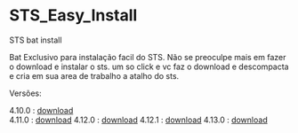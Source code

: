 # STS_Easy_Install
STS bat install


Bat Exclusivo para instalação facil do STS. Não se preoculpe mais em fazer o download e instalar o sts.
um so click e vc faz o download e descompacta e cria em sua area de trabalho a atalho do sts.

Versões:

  4.10.0 : <a href="https://github.com/adamis/STS_Easy_Install/blob/main/4.10.0.RELEASE.bat" download="4.10.0.RELEASE.bat">download</a>  
  4.11.0 : <a href="https://github.com/adamis/STS_Easy_Install/blob/main/4.11.0.RELEASE.bat" download="4.11.0.RELEASE.bat">download</a>
  4.12.0 : <a href="https://github.com/adamis/STS_Easy_Install/blob/main/4.12.0.RELEASE.bat" download="4.12.0.RELEASE.bat">download</a>
  4.12.1 : <a href="https://github.com/adamis/STS_Easy_Install/blob/main/4.12.1.RELEASE.bat" download="4.12.1.RELEASE.bat">download</a>
  4.13.0 : <a href="https://github.com/adamis/STS_Easy_Install/blob/main/4.13.0.RELEASE.bat" download="4.13.0.RELEASE.bat">download</a>
